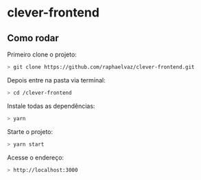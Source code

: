 # clever-frontend

## Como rodar

Primeiro clone o projeto:

```bash
> git clone https://github.com/raphaelvaz/clever-frontend.git
```
Depois entre na pasta via terminal:

```bash
> cd /clever-frontend
```
Instale todas as dependências:

```bash
> yarn
```
Starte o projeto:

```bash
> yarn start
```

Acesse o endereço:
```bash
> http://localhost:3000
```